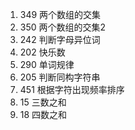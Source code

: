 1. 349 两个数组的交集
2. 350 两个数组的交集2
3. 242 判断字母异位词
4. 202 快乐数
5. 290 单词规律
6. 205 判断同构字符串
7. 451 根据字符出现频率排序
8. 15 三数之和
9. 18 四数之和

